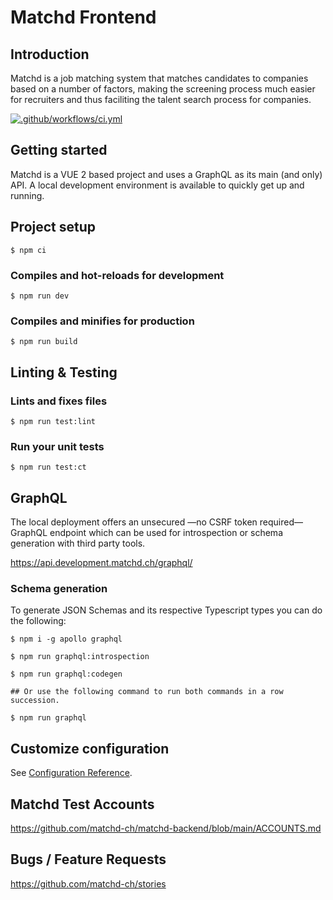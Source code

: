 # Matchd Frontend

## Introduction
Matchd is a job matching system that matches candidates to companies based on a number of factors, making the screening process much easier for recruiters and thus faciliting the talent search process for companies.

[![.github/workflows/ci.yml](https://github.com/matchd-ch/matchd-frontend/actions/workflows/branch_main.yml/badge.svg)](https://github.com/matchd-ch/matchd-frontend/actions/workflows/branch_main.yml)

## Getting started

Matchd is a VUE 2 based project and uses a GraphQL as its main (and only) API. A local development environment is available to quickly get up and running.

## Project setup

```shell
$ npm ci
```

### Compiles and hot-reloads for development

```shell
$ npm run dev
```

### Compiles and minifies for production

```shell
$ npm run build
```

## Linting & Testing

### Lints and fixes files

```shell
$ npm run test:lint
```

### Run your unit tests

```shell
$ npm run test:ct
```

## GraphQL

The local deployment offers an unsecured —no CSRF token required— GraphQL endpoint which can be used for introspection or schema generation with third party tools.

https://api.development.matchd.ch/graphql/

### Schema generation

To generate JSON Schemas and its respective Typescript types you can do the following:

```shell
$ npm i -g apollo graphql

$ npm run graphql:introspection

$ npm run graphql:codegen

## Or use the following command to run both commands in a row succession.

$ npm run graphql
```

## Customize configuration

See [Configuration Reference](https://cli.vuejs.org/config/).


##  Matchd Test Accounts

https://github.com/matchd-ch/matchd-backend/blob/main/ACCOUNTS.md

## Bugs / Feature Requests

https://github.com/matchd-ch/stories